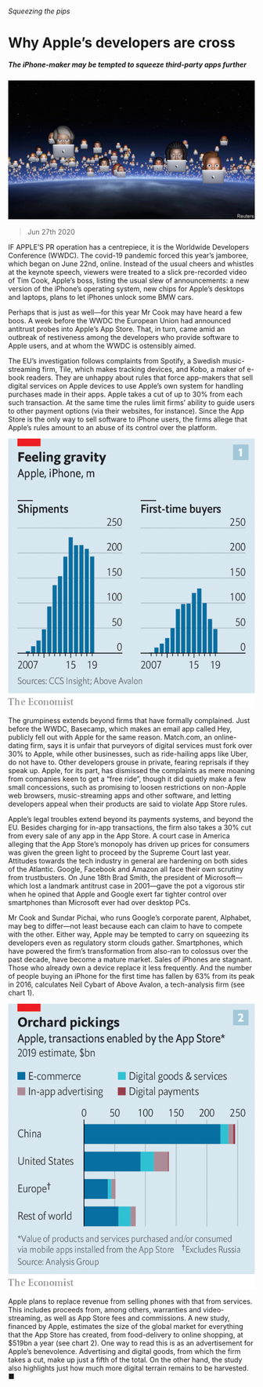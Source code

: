 ###### Squeezing the pips

# Why Apple’s developers are cross 

##### The iPhone-maker may be tempted to squeeze third-party apps further 

![image](images/20200627_WBP501.jpg) 

> Jun 27th 2020 

IF APPLE’S PR operation has a centrepiece, it is the Worldwide Developers Conference (WWDC). The covid-19 pandemic forced this year’s jamboree, which began on June 22nd, online. Instead of the usual cheers and whistles at the keynote speech, viewers were treated to a slick pre-recorded video of Tim Cook, Apple’s boss, listing the usual slew of announcements: a new version of the iPhone’s operating system, new chips for Apple’s desktops and laptops, plans to let iPhones unlock some BMW cars.

Perhaps that is just as well—for this year Mr Cook may have heard a few boos. A week before the WWDC the European Union had announced antitrust probes into Apple’s App Store. That, in turn, came amid an outbreak of restiveness among the developers who provide software to Apple users, and at whom the WWDC is ostensibly aimed.


The EU’s investigation follows complaints from Spotify, a Swedish music-streaming firm, Tile, which makes tracking devices, and Kobo, a maker of e-book readers. They are unhappy about rules that force app-makers that sell digital services on Apple devices to use Apple’s own system for handling purchases made in their apps. Apple takes a cut of up to 30% from each such transaction. At the same time the rules limit firms’ ability to guide users to other payment options (via their websites, for instance). Since the App Store is the only way to sell software to iPhone users, the firms allege that Apple’s rules amount to an abuse of its control over the platform.

![image](images/20200627_WBC221.png) 


The grumpiness extends beyond firms that have formally complained. Just before the WWDC, Basecamp, which makes an email app called Hey, publicly fell out with Apple for the same reason. Match.com, an online-dating firm, says it is unfair that purveyors of digital services must fork over 30% to Apple, while other businesses, such as ride-hailing apps like Uber, do not have to. Other developers grouse in private, fearing reprisals if they speak up. Apple, for its part, has dismissed the complaints as mere moaning from companies keen to get a “free ride”, though it did quietly make a few small concessions, such as promising to loosen restrictions on non-Apple web browsers, music-streaming apps and other software, and letting developers appeal when their products are said to violate App Store rules. 

Apple’s legal troubles extend beyond its payments systems, and beyond the EU. Besides charging for in-app transactions, the firm also takes a 30% cut from every sale of any app in the App Store. A court case in America alleging that the App Store’s monopoly has driven up prices for consumers was given the green light to proceed by the Supreme Court last year. Attitudes towards the tech industry in general are hardening on both sides of the Atlantic. Google, Facebook and Amazon all face their own scrutiny from trustbusters. On June 18th Brad Smith, the president of Microsoft—which lost a landmark antitrust case in 2001—gave the pot a vigorous stir when he opined that Apple and Google exert far tighter control over smartphones than Microsoft ever had over desktop PCs.

Mr Cook and Sundar Pichai, who runs Google’s corporate parent, Alphabet, may beg to differ—not least because each can claim to have to compete with the other. Either way, Apple may be tempted to carry on squeezing its developers even as regulatory storm clouds gather. Smartphones, which have powered the firm’s transformation from also-ran to colossus over the past decade, have become a mature market. Sales of iPhones are stagnant. Those who already own a device replace it less frequently. And the number of people buying an iPhone for the first time has fallen by 63% from its peak in 2016, calculates Neil Cybart of Above Avalon, a tech-analysis firm (see chart 1).

![image](images/20200627_WBC177.png) 


Apple plans to replace revenue from selling phones with that from services. This includes proceeds from, among others, warranties and video-streaming, as well as App Store fees and commissions. A new study, financed by Apple, estimates the size of the global market for everything that the App Store has created, from food-delivery to online shopping, at $519bn a year (see chart 2). One way to read this is as an advertisement for Apple’s benevolence. Advertising and digital goods, from which the firm takes a cut, make up just a fifth of the total. On the other hand, the study also highlights just how much more digital terrain remains to be harvested. ■

